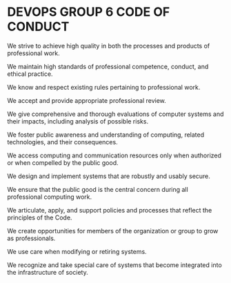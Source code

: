  # DEVOPS GROUP 6 CODE OF CONDUCT 
 
 We strive to achieve high quality in both the processes and products of professional work.
 
 We maintain high standards of professional competence, conduct, and ethical practice.
 
 We know and respect existing rules pertaining to professional work.
 
 We accept and provide appropriate professional review.
 
 We give comprehensive and thorough evaluations of computer systems and their impacts, including analysis of possible risks.
 
 We foster public awareness and understanding of computing, related technologies, and their consequences.
 
 We access computing and communication resources only when authorized or when compelled by the public good.
 
 We design and implement systems that are robustly and usably secure.
 
 We ensure that the public good is the central concern during all professional computing work.
 
 We articulate, apply, and support policies and processes that reflect the principles of the Code.
 
 We create opportunities for members of the organization or group to grow as professionals.
 
 We use care when modifying or retiring systems.
 
 We recognize and take special care of systems that become integrated into the infrastructure of society.

